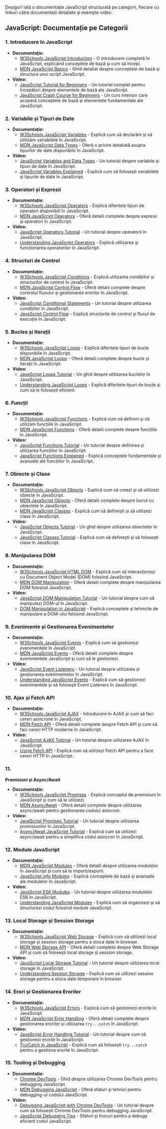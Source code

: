 Desigur! Iată o documentație JavaScript structurată pe categorii, fiecare cu
linkuri către documentații detaliate și exemple video:

## JavaScript: Documentație pe Categorii

### 1. **Introducere în JavaScript**

- **Documentație:**
  - [W3Schools JavaScript Introduction](https://www.w3schools.com/js/js_intro.asp) -
    O introducere completă în JavaScript, explicând conceptele de bază și cum să
    începi.
  - [MDN JavaScript Basics](https://developer.mozilla.org/en-US/docs/Learn/Getting_started_with_the_web/JavaScript_basics) -
    Ghid detaliat despre conceptele de bază și structura unui script JavaScript.
- **Video:**
  - [JavaScript Tutorial for Beginners](https://www.youtube.com/watch?v=W6NZfCO5SIk) -
    Un tutorial complet pentru începători despre elementele de bază ale
    JavaScript.
  - [JavaScript Crash Course for Beginners](https://www.youtube.com/watch?v=hdI2bqOjy3c) -
    Un curs intensiv care acoperă conceptele de bază și elementele fundamentale
    ale JavaScript.

### 2. **Variabile și Tipuri de Date**

- **Documentație:**
  - [W3Schools JavaScript Variables](https://www.w3schools.com/js/js_variables.asp) -
    Explică cum să declarăm și să utilizăm variabilele în JavaScript.
  - [MDN JavaScript Data Types](https://developer.mozilla.org/en-US/docs/Web/JavaScript/Data_structures) -
    Oferă o privire detaliată asupra tipurilor de date disponibile în
    JavaScript.
- **Video:**
  - [JavaScript Variables and Data Types](https://www.youtube.com/watch?v=B7wHpNUUT4Y) -
    Un tutorial despre variabile și tipuri de date în JavaScript.
  - [JavaScript Variables Explained](https://www.youtube.com/watch?v=tnXO-i7944M) -
    Explică cum să folosești variabilele și tipurile de date în JavaScript.

### 3. **Operatori și Expresii**

- **Documentație:**
  - [W3Schools JavaScript Operators](https://www.w3schools.com/js/js_operators.asp) -
    Explică diferitele tipuri de operatori disponibili în JavaScript.
  - [MDN JavaScript Operators](https://developer.mozilla.org/en-US/docs/Web/JavaScript/Guide/Expressions_and_Operators) -
    Oferă detalii complete despre expresii și operatori în JavaScript.
- **Video:**
  - [JavaScript Operators Tutorial](https://www.youtube.com/watch?v=MD_L_t59rhU) -
    Un tutorial despre operatorii în JavaScript.
  - [Understanding JavaScript Operators](https://www.youtube.com/watch?v=djmyBwIfz5A) -
    Explică utilizarea și funcționarea operatorilor în JavaScript.

### 4. **Structuri de Control**

- **Documentație:**
  - [W3Schools JavaScript Conditions](https://www.w3schools.com/js/js_if_else.asp) -
    Explică utilizarea condițiilor și structurilor de control în JavaScript.
  - [MDN JavaScript Control Flow](https://developer.mozilla.org/en-US/docs/Web/JavaScript/Guide/Control_flow_and_error_handling) -
    Oferă detalii complete despre controlul fluxului și gestionarea erorilor în
    JavaScript.
- **Video:**
  - [JavaScript Conditional Statements](https://www.youtube.com/watch?v=IsG4Xd6LlsM) -
    Un tutorial despre utilizarea condițiilor în JavaScript.
  - [JavaScript Control Flow](https://www.youtube.com/watch?v=UCOxD4j4jco) -
    Explică structurile de control și fluxul de execuție în JavaScript.

### 5. **Bucles și Iterații**

- **Documentație:**
  - [W3Schools JavaScript Loops](https://www.w3schools.com/js/js_loop_for.asp) -
    Explică diferitele tipuri de bucle disponibile în JavaScript.
  - [MDN JavaScript Loops](https://developer.mozilla.org/en-US/docs/Web/JavaScript/Guide/Loops_and_iteration) -
    Oferă detalii complete despre bucle și iterații în JavaScript.
- **Video:**
  - [JavaScript Loops Tutorial](https://www.youtube.com/watch?v=s9wW2PpJsmQ) -
    Un ghid despre utilizarea buclelor în JavaScript.
  - [Understanding JavaScript Loops](https://www.youtube.com/watch?v=7i2cCMLDHeo) -
    Explică diferitele tipuri de bucle și cum să le folosești eficient.

### 6. **Funcții**

- **Documentație:**
  - [W3Schools JavaScript Functions](https://www.w3schools.com/js/js_functions.asp) -
    Explică cum să definim și să utilizăm funcțiile în JavaScript.
  - [MDN JavaScript Functions](https://developer.mozilla.org/en-US/docs/Web/JavaScript/Guide/Functions) -
    Oferă detalii complete despre funcțiile în JavaScript.
- **Video:**
  - [JavaScript Functions Tutorial](https://www.youtube.com/watch?v=PKwu15ldZ7k) -
    Un tutorial despre definirea și utilizarea funcțiilor în JavaScript.
  - [JavaScript Functions Explained](https://www.youtube.com/watch?v=F3odgpghXzY) -
    Explică conceptele fundamentale și avansate ale funcțiilor în JavaScript.

### 7. **Obiecte și Clase**

- **Documentație:**
  - [W3Schools JavaScript Objects](https://www.w3schools.com/js/js_objects.asp) -
    Explică cum să creezi și să utilizezi obiecte în JavaScript.
  - [MDN JavaScript Objects](https://developer.mozilla.org/en-US/docs/Web/JavaScript/Guide/Working_with_Objects) -
    Oferă detalii complete despre lucrul cu obiectele în JavaScript.
  - [MDN JavaScript Classes](https://developer.mozilla.org/en-US/docs/Web/JavaScript/Reference/Classes) -
    Explică cum să definești și să utilizezi clase în JavaScript.
- **Video:**
  - [JavaScript Objects Tutorial](https://www.youtube.com/watch?v=rlLuL3jYLvA) -
    Un ghid despre utilizarea obiectelor în JavaScript.
  - [JavaScript Classes Tutorial](https://www.youtube.com/watch?v=2ZphE5HcQPQ) -
    Explică cum să definești și să folosești clase în JavaScript.

### 8. **Manipularea DOM**

- **Documentație:**
  - [W3Schools JavaScript HTML DOM](https://www.w3schools.com/js/js_htmldom.asp) -
    Explică cum să interacționezi cu Document Object Model (DOM) folosind
    JavaScript.
  - [MDN DOM Manipulation](https://developer.mozilla.org/en-US/docs/Web/API/Document_Object_Model/Introduction) -
    Oferă detalii complete despre manipularea DOM folosind JavaScript.
- **Video:**
  - [JavaScript DOM Manipulation Tutorial](https://www.youtube.com/watch?v=0ik6X4DJKCc) -
    Un tutorial despre cum să manipulezi DOM-ul în JavaScript.
  - [DOM Manipulation in JavaScript](https://www.youtube.com/watch?v=y17RuWkWdn8) -
    Explică conceptele și tehnicile de manipulare a DOM-ului folosind
    JavaScript.

### 9. **Evenimente și Gestionarea Evenimentelor**

- **Documentație:**
  - [W3Schools JavaScript Events](https://www.w3schools.com/js/js_events.asp) -
    Explică cum să gestionezi evenimentele în JavaScript.
  - [MDN JavaScript Events](https://developer.mozilla.org/en-US/docs/Web/Events) -
    Oferă detalii complete despre evenimentele JavaScript și cum să le
    gestionezi.
- **Video:**
  - [JavaScript Event Listeners](https://www.youtube.com/watch?v=jqU3uaRgQyQ) -
    Un tutorial despre utilizarea și gestionarea evenimentelor în JavaScript.
  - [Understanding JavaScript Events](https://www.youtube.com/watch?v=5fb2aPlgoys) -
    Explică cum să gestionezi evenimentele și să folosești Event Listeners în
    JavaScript.

### 10. **Ajax și Fetch API**

- **Documentație:**
  - [W3Schools JavaScript AJAX](https://www.w3schools.com/js/js_ajax_intro.asp) -
    Introducere în AJAX și cum să faci cereri asincrone în JavaScript.
  - [MDN Fetch API](https://developer.mozilla.org/en-US/docs/Web/API/Fetch_API) -
    Oferă detalii complete despre Fetch API și cum să faci cereri HTTP moderne
    în JavaScript.
- **Video:**
  - [JavaScript AJAX Tutorial](https://www.youtube.com/watch?v=82hnvUYY6QA) - Un
    tutorial despre utilizarea AJAX în JavaScript.
  - [Using Fetch API](https://www.youtube.com/watch?v=Oive66jrwBs) - Explică cum
    să utilizezi Fetch API pentru a face cereri HTTP în JavaScript.

### 11.

**Promisiuni și Async/Await**

- **Documentație:**
  - [W3Schools JavaScript Promises](https://www.w3schools.com/js/js_promise.asp) -
    Explică conceptul de promisiuni în JavaScript și cum să le utilizezi.
  - [MDN Async/Await](https://developer.mozilla.org/en-US/docs/Learn/JavaScript/Asynchronous/Async_await) -
    Oferă detalii complete despre utilizarea async/await pentru gestionarea
    codului asincron.
- **Video:**
  - [JavaScript Promises Tutorial](https://www.youtube.com/watch?v=DHvZLI7Db8E) -
    Un tutorial despre utilizarea promisiunilor în JavaScript.
  - [Async/Await JavaScript Tutorial](https://www.youtube.com/watch?v=V_Kr9OSfDeU) -
    Explică cum să utilizezi async/await pentru a simplifica codul asincron în
    JavaScript.

### 12. **Module JavaScript**

- **Documentație:**
  - [MDN JavaScript Modules](https://developer.mozilla.org/en-US/docs/Web/JavaScript/Guide/Modules) -
    Oferă detalii despre utilizarea modulelor în JavaScript și cum să le
    importi/exporti.
  - [JavaScript.info Modules](https://javascript.info/modules) - Explică
    conceptele de bază și avansate ale modulelor în JavaScript.
- **Video:**
  - [JavaScript ES6 Modules](https://www.youtube.com/watch?v=cRHQNNcYf6s) - Un
    tutorial despre utilizarea modulelor ES6 în JavaScript.
  - [Understanding JavaScript Modules](https://www.youtube.com/watch?v=cRHQNNcYf6s) -
    Explică cum să organizezi și să structurezi codul folosind module
    JavaScript.

### 13. **Local Storage și Session Storage**

- **Documentație:**
  - [W3Schools JavaScript Web Storage](https://www.w3schools.com/html/html5_webstorage.asp) -
    Explică cum să utilizezi local storage și session storage pentru a stoca
    date în browser.
  - [MDN Web Storage API](https://developer.mozilla.org/en-US/docs/Web/API/Web_Storage_API) -
    Oferă detalii complete despre Web Storage API și cum să folosești local
    storage și session storage.
- **Video:**
  - [JavaScript Local Storage Tutorial](https://www.youtube.com/watch?v=AwicscsvGLg) -
    Un tutorial despre utilizarea local storage în JavaScript.
  - [Understanding Session Storage](https://www.youtube.com/watch?v=PyflC0zfAL4) -
    Explică cum să utilizezi session storage pentru a stoca date temporare în
    browser.

### 14. **Erori și Gestionarea Erorilor**

- **Documentație:**
  - [W3Schools JavaScript Errors](https://www.w3schools.com/js/js_errors.asp) -
    Explică cum să gestionezi erorile în JavaScript.
  - [MDN JavaScript Error Handling](https://developer.mozilla.org/en-US/docs/Web/JavaScript/Guide/Control_flow_and_error_handling#exception_handling_statements) -
    Oferă detalii complete despre gestionarea erorilor și utilizarea
    `try...catch` în JavaScript.
- **Video:**
  - [JavaScript Error Handling Tutorial](https://www.youtube.com/watch?v=gwOvuB9Y9P4) -
    Un tutorial despre cum să gestionezi erorile în JavaScript.
  - [Try/Catch in JavaScript](https://www.youtube.com/watch?v=8luK-JW3ZC4) -
    Explică cum să folosești `try...catch` pentru a gestiona erorile în
    JavaScript.

### 15. **Tooling și Debugging**

- **Documentație:**
  - [Chrome DevTools](https://developers.google.com/web/tools/chrome-devtools) -
    Ghid despre utilizarea Chrome DevTools pentru debugging JavaScript.
  - [MDN Debugging JavaScript](https://developer.mozilla.org/en-US/docs/Learn/JavaScript/First_steps/Debugging) -
    Oferă sfaturi și tehnici pentru debugging-ul codului JavaScript.
- **Video:**
  - [Debugging JavaScript with Chrome DevTools](https://www.youtube.com/watch?v=H0XScE08hy8) -
    Un tutorial despre cum să folosești Chrome DevTools pentru debugging
    JavaScript.
  - [JavaScript Debugging Tips](https://www.youtube.com/watch?v=H0XScE08hy8) -
    Sfaturi și trucuri pentru a debuga eficient codul JavaScript.
